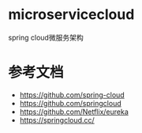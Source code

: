 # microservicecloud
spring cloud微服务架构 
# 参考文档
* https://github.com/spring-cloud
* https://github.com/springcloud
* https://github.com/Netflix/eureka
* https://springcloud.cc/

